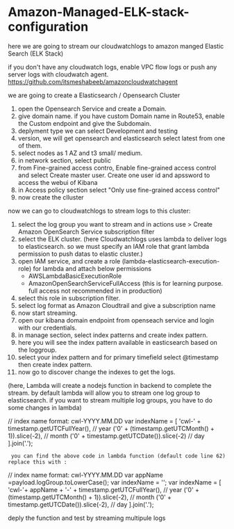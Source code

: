 # Amazon-Managed-ELK-stack-configuration

here we are going to stream our cloudwatchlogs to amazon manged Elastic Search (ELK Stack)


if you don't have any cloudwatch logs, enable VPC flow logs or push any server logs with cloudwatch agent.
https://github.com/itsmeshabeeb/amazoncloudwatchagent


we are going to create a Elasticsearch / Opensearch Cluster


1. open the Opensearch Service and create a Domain.
2. give domain name. if you have custom Domain name in Route53, enable the Custom endpoint and give the Subdomain.
3. deplyment type we can select Development and testing
4. version, we will get opensearch and elasticsearch select latest from one of them.
5. select nodes as 1 AZ and t3 small/ medium.
6. in network section, select public
7. from Fine-grained access contro, Enable fine-grained access control and select Create master user. Create one user id and apssword to access the webui of Kibana
8. in Access policy section select "Only use fine-grained access control" 
9. now create the clluster

now we can go to cloudwatchlogs to stream logs to this cluster:

1. select the log group you want to stream and in actions use > Create Amazon OpenSearch Service subscription filter
2. select the ELK cluster.
(here Cloudwatchlogs uses lambda to deliver logs to elasticsearch. so we must specify an IAM role that grant lambda permission to push datas to elastic cluster.)
3. open IAM service, and create a role (lambda-elasticsearch-execution-role) for lambda and attach below permissions
    - AWSLambdaBasicExecutionRole
    - AmazonOpenSearchServiceFullAccess
    (this is for learning purpose. full access not recommended in in production)
4. select this role in subscription filter.
5. select log format as Amazon Cloudtrail and give a subscription name
6. now start streaming.
7. open our kibana domain endpoint from openseach service and login with our credentials.
8. in manage section, select index patterns and create index pattern.
9. here you will see the index pattern available in easticsearch based on the loggroup.
10. select your index pattern and for primary timefield select @timestamp then create index pattern.
11. now go to discover change the indexes to get the logs.




(here, Lambda will create a nodejs function in backend to complete the stream. by default lambda will allow you to stream one log group to elasticsearch. if you want to stream multiple log groups, you have to do some changes in lambda)

// index name format: cwl-YYYY.MM.DD
     var indexName = [
         'cwl-' + timestamp.getUTCFullYear(),           // year
         ('0' + (timestamp.getUTCMonth() + 1)).slice(-2),  // month
         ('0' + timestamp.getUTCDate()).slice(-2)          // day
     ].join('.');


     you can find the above code in lambda function (default code line 62) replace this with :


// index name format: cwl-YYYY.MM.DD
     var appName =payload.logGroup.toLowerCase();
     var indexName = '';
     var indexName = [
         'cwl-'+ appName + '-' + timestamp.getUTCFullYear(), // year
         ('0' + (timestamp.getUTCMonth() + 1)).slice(-2), // month
         ('0' + timestamp.getUTCDate()).slice(-2), // day
     ].join('.');

deply the function and test by streaming multipule logs